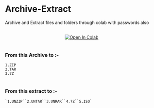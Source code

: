 # Archive-Extract
Archive and Extract files and folders through colab with passwords also<br/><br/>
 <center><a href="https://colab.research.google.com/github/TheKVT/Archive-Extract/blob/main/Archive_Extract.ipynb" target="_parent"><img src="https://colab.research.google.com/assets/colab-badge.svg" alt="Open In Colab"/></a></center><br/>
     
### __From this Archive to :-__<br>
`1.ZIP`<BR>`2.TAR`<BR>`3.7Z`
<br/><br/>
### __From this extract to :-__<br>
 ``` `1.UNZIP``2.UNTAR``3.UNRAR``4.7Z``5.ISO` ```
 

